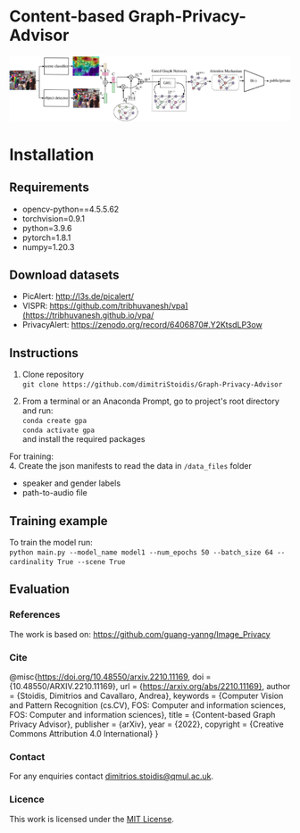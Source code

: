 # Content-based Graph-Privacy-Advisor

![Graph Privacy Advisor pipeline](/GPA_pipeline.png)

# Installation

## Requirements
* opencv-python==4.5.5.62
* torchvision=0.9.1
* python=3.9.6
* pytorch=1.8.1
* numpy=1.20.3

## Download datasets
* PicAlert: http://l3s.de/picalert/
* VISPR: https://github.com/tribhuvanesh/vpa](https://tribhuvanesh.github.io/vpa/
* PrivacyAlert: https://zenodo.org/record/6406870#.Y2KtsdLP3ow

## Instructions
1. Clone repository</br>
`git clone https://github.com/dimitriStoidis/Graph-Privacy-Advisor`

2. From a terminal or an Anaconda Prompt, go to project's root directory
and run:</br>
`conda create gpa` </br>
`conda activate gpa` </br>
and install the required packages

For training:</br>
4. Create the json manifests to read the data in `/data_files` folder
* speaker and gender labels
* path-to-audio file 

## Training example

To train the model run: </br>
`python main.py --model_name model1 --num_epochs 50 --batch_size 64 --cardinality True --scene True`


## Evaluation

### References
The work is based on:
https://github.com/guang-yanng/Image_Privacy

### Cite
@misc{https://doi.org/10.48550/arxiv.2210.11169,
  doi = {10.48550/ARXIV.2210.11169},
  url = {https://arxiv.org/abs/2210.11169},
  author = {Stoidis, Dimitrios and Cavallaro, Andrea},
  keywords = {Computer Vision and Pattern Recognition (cs.CV), FOS: Computer and information sciences, FOS: Computer and information sciences},
  title = {Content-based Graph Privacy Advisor},
  publisher = {arXiv},
  year = {2022},
  copyright = {Creative Commons Attribution 4.0 International}
}

### Contact
For any enquiries contact dimitrios.stoidis@qmul.ac.uk.

### Licence
This work is licensed under the [MIT License](https://github.com/dimitriStoidis/GenGAN/blob/main/LICENSE).
